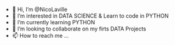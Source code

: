 - 👋 Hi, I’m @NicoLaville
- 👀 I’m interested in DATA SCIENCE & Learn to code in PYTHON
- 🌱 I’m currently learning PYTHON
- 💞️ I’m looking to collaborate on my firts DATA Projects
- 📫 How to reach me ...

<!---
NicoLaville/NicoLaville is a ✨ special ✨ repository because its `README.md` (this file) appears on your GitHub profile.
You can click the Preview link to take a look at your changes.
--->
